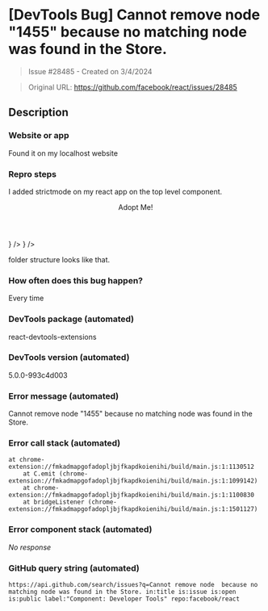 # [DevTools Bug] Cannot remove node "1455" because no matching node was found in the Store.

> Issue #28485 - Created on 3/4/2024

> Original URL: https://github.com/facebook/react/issues/28485

## Description

### Website or app

Found it on my localhost website

### Repro steps

I added strictmode on my react app on the top level component.

   <StrictMode>
      <BrowserRouter>
        <QueryClientProvider client={queryClient}>
          <header>
            <Link to="/">Adopt Me!</Link>
          </header>
          <Routes>
            <Route path="/details/:id" element={<Details />} />
            <Route path="/" element={<SearchParams />} />
          </Routes>
        </QueryClientProvider>
      </BrowserRouter>
    </StrictMode>

folder structure looks like that.

### How often does this bug happen?

Every time

### DevTools package (automated)

react-devtools-extensions

### DevTools version (automated)

5.0.0-993c4d003

### Error message (automated)

Cannot remove node "1455" because no matching node was found in the Store.

### Error call stack (automated)

```text
at chrome-extension://fmkadmapgofadopljbjfkapdkoienihi/build/main.js:1:1130512
    at C.emit (chrome-extension://fmkadmapgofadopljbjfkapdkoienihi/build/main.js:1:1099142)
    at chrome-extension://fmkadmapgofadopljbjfkapdkoienihi/build/main.js:1:1100830
    at bridgeListener (chrome-extension://fmkadmapgofadopljbjfkapdkoienihi/build/main.js:1:1501127)
```


### Error component stack (automated)

_No response_

### GitHub query string (automated)

```text
https://api.github.com/search/issues?q=Cannot remove node  because no matching node was found in the Store. in:title is:issue is:open is:public label:"Component: Developer Tools" repo:facebook/react
```

